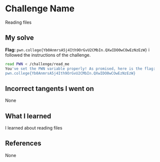 # Challenge Name
Reading files

## My solve
**Flag:** `pwn.college{Yb0AnmrsA5j4Ith9OrGvU2CMbIn.QXwIDO0wCOwEzNzEzW}`
i followed the instructions of the challenge.

```bash
read PWN < /challenge/read_me
You've set the PWN variable properly! As promised, here is the flag:
pwn.college{Yb0AnmrsA5j4Ith9OrGvU2CMbIn.QXwIDO0wCOwEzNzEzW}
```
## Incorrect tangents I went on
None

## What I learned
I learned about reading files

## References 
None
